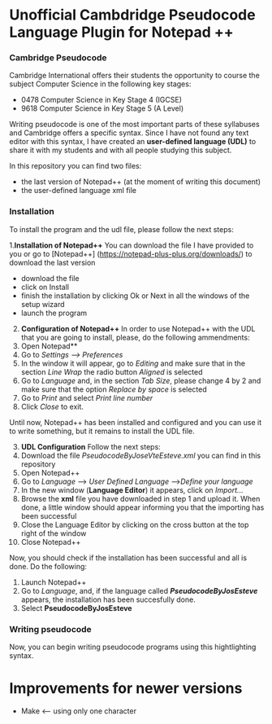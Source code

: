 # Unofficial Cambdridge Pseudocode Language Plugin for Notepad ++

### Cambridge Pseudocode
Cambridge International offers their students the opportunity to course the subject Computer Science in the following key stages:

* 0478 Computer Science in Key Stage 4 (IGCSE)
* 9618 Computer Science in Key Stage 5 (A Level)

Writing pseudocode is one of the most important parts of these syllabuses and Cambridge offers a specific syntax. Since I have not found any text editor with this syntax,
I have created an **user-defined language (UDL)** to share it with my students and with all people studying this subject.

In this repository you can find two files:
* the last version of Notepad++ (at the moment of writing this document)
* the user-defined language xml file


### Installation
To install the program and the udl file, please follow the next steps:

1.**Installation of Notepad++**
You can download the file I have provided to you or go to [Notepad++] (https://notepad-plus-plus.org/downloads/) to download the last version
* download the file
* click on Install
* finish the installation by clicking Ok or Next in all the windows of the setup wizard
* launch the program

2. **Configuration of Notepad++**
In order to use Notepad++ with the UDL that you are going to install, please, do the following ammendments:
1. Open Notepad**
2. Go to *Settings --> Preferences*
3. In the window it will appear, go to *Editing* and make sure that in the section *Line Wrap* the radio button *Aligned* is selected
4. Go to *Language* and, in the section *Tab Size*, please change 4 by 2 and make sure that the option *Replace by space* is selected
5. Go to *Print* and select *Print line number*
6. Click *Close* to exit.

Until now, Notepad++ has been installed and configured and you can use it to write something, but it remains to install the UDL file.

3. **UDL Configuration**
Follow the next steps:
1. Download the file *PseudocodeByJoseVteEsteve.xml* you can find in this repository
2. Open Notepad++
3. Go to *Language* --> *User Defined Language* -->*Define your language*
4. In the new window (**Language Editor**) it appears, click on *Import...*
5. Browse the **xml** file you have downloaded in step 1 and upload it. When done, a little window should appear informing you that the importing has been successful
6. Close the Language Editor by clicking on the cross button at the top right of the window
7. Close Notepad++

Now, you should check if the installation has been successful and all is done. Do the following:
1. Launch Notepad++
2. Go to *Language*, and, if the language called **_PseudocodeByJosEsteve_** appears, the installation has been succesfully done.
3. Select **PseudocodeByJosEsteve**


### Writing pseudocode
Now, you can begin writing pseudocode programs using this hightlighting syntax. 

# Improvements for newer versions
- Make <-- using only one character




